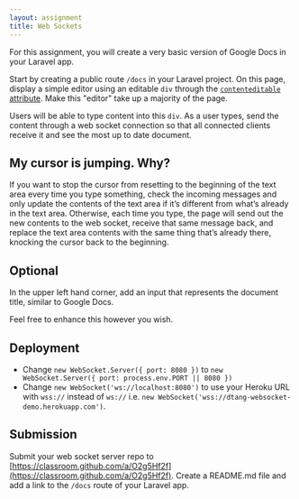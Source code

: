 ```yaml
---
layout: assignment
title: Web Sockets
---
```


For this assignment, you will create a very basic version of Google Docs in your Laravel app.

Start by creating a public route `/docs` in your Laravel project. On this page, display a simple editor using an editable `div` through the [`contenteditable` attribute](https://developer.mozilla.org/en-US/docs/Web/Guide/HTML/Editable_content). Make this "editor" take up a majority of the page.

Users will be able to type content into this `div`. As a user types, send the content through a web socket connection so that all connected clients receive it and see the most up to date document.

## My cursor is jumping. Why?

If you want to stop the cursor from resetting to the beginning of the text area every time you type something, check the incoming messages and only update the contents of the text area if it’s different from what’s already in the text area. Otherwise, each time you type, the page will send out the new contents to the web socket, receive that same message back, and replace the text area contents with the same thing that’s already there, knocking the cursor back to the beginning.

## Optional

In the upper left hand corner, add an input that represents the document title, similar to Google Docs.

Feel free to enhance this however you wish.

## Deployment

* Change `new WebSocket.Server({ port: 8080 })` to `new WebSocket.Server({ port: process.env.PORT || 8080 })`
* Change `new WebSocket('ws://localhost:8080')` to use your Heroku URL with `wss://` instead of `ws://` i.e. `new WebSocket('wss://dtang-websocket-demo.herokuapp.com')`.

## Submission

Submit your web socket server repo to [https://classroom.github.com/a/O2g5Hf2f](https://classroom.github.com/a/O2g5Hf2f). Create a README.md file and add a link to the `/docs` route of your Laravel app.

